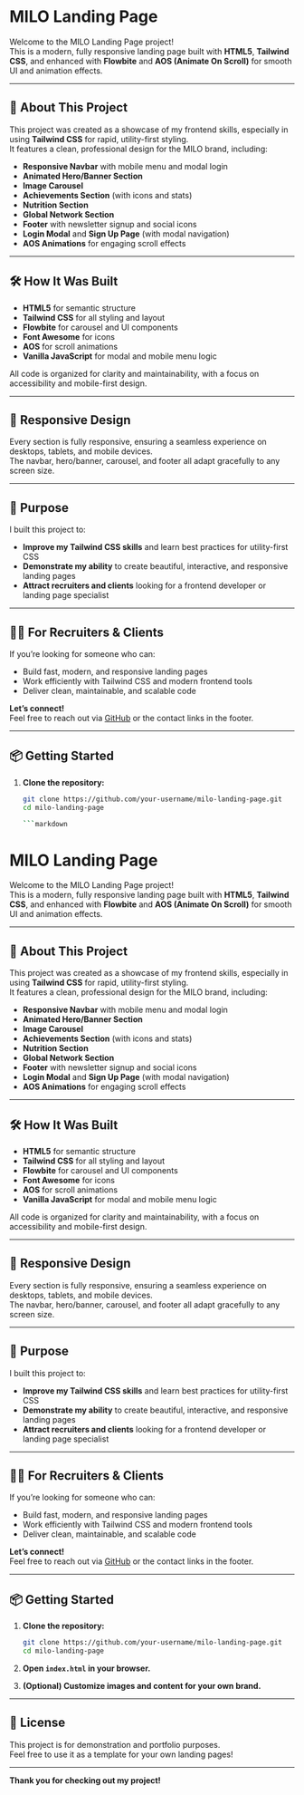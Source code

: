 # MILO Landing Page

Welcome to the MILO Landing Page project!  
This is a modern, fully responsive landing page built with **HTML5**, **Tailwind CSS**, and enhanced with **Flowbite** and **AOS (Animate On Scroll)** for smooth UI and animation effects.

---

## 🚀 About This Project

This project was created as a showcase of my frontend skills, especially in using **Tailwind CSS** for rapid, utility-first styling.  
It features a clean, professional design for the MILO brand, including:

- **Responsive Navbar** with mobile menu and modal login
- **Animated Hero/Banner Section**
- **Image Carousel**
- **Achievements Section** (with icons and stats)
- **Nutrition Section**
- **Global Network Section**
- **Footer** with newsletter signup and social icons
- **Login Modal** and **Sign Up Page** (with modal navigation)
- **AOS Animations** for engaging scroll effects

---

## 🛠️ How It Was Built

- **HTML5** for semantic structure
- **Tailwind CSS** for all styling and layout
- **Flowbite** for carousel and UI components
- **Font Awesome** for icons
- **AOS** for scroll animations
- **Vanilla JavaScript** for modal and mobile menu logic

All code is organized for clarity and maintainability, with a focus on accessibility and mobile-first design.

---

## 📱 Responsive Design

Every section is fully responsive, ensuring a seamless experience on desktops, tablets, and mobile devices.  
The navbar, hero/banner, carousel, and footer all adapt gracefully to any screen size.

---

## 🎯 Purpose

I built this project to:

- **Improve my Tailwind CSS skills** and learn best practices for utility-first CSS
- **Demonstrate my ability** to create beautiful, interactive, and responsive landing pages
- **Attract recruiters and clients** looking for a frontend developer or landing page specialist

---

## 🧑‍💻 For Recruiters & Clients

If you’re looking for someone who can:

- Build fast, modern, and responsive landing pages
- Work efficiently with Tailwind CSS and modern frontend tools
- Deliver clean, maintainable, and scalable code

**Let’s connect!**  
Feel free to reach out via [GitHub](https://github.com/) or the contact links in the footer.

---

## 📦 Getting Started

1. **Clone the repository:**
   ```bash
   git clone https://github.com/your-username/milo-landing-page.git
   cd milo-landing-page

   ```markdown
# MILO Landing Page

Welcome to the MILO Landing Page project!  
This is a modern, fully responsive landing page built with **HTML5**, **Tailwind CSS**, and enhanced with **Flowbite** and **AOS (Animate On Scroll)** for smooth UI and animation effects.

---

## 🚀 About This Project

This project was created as a showcase of my frontend skills, especially in using **Tailwind CSS** for rapid, utility-first styling.  
It features a clean, professional design for the MILO brand, including:

- **Responsive Navbar** with mobile menu and modal login
- **Animated Hero/Banner Section**
- **Image Carousel**
- **Achievements Section** (with icons and stats)
- **Nutrition Section**
- **Global Network Section**
- **Footer** with newsletter signup and social icons
- **Login Modal** and **Sign Up Page** (with modal navigation)
- **AOS Animations** for engaging scroll effects

---

## 🛠️ How It Was Built

- **HTML5** for semantic structure
- **Tailwind CSS** for all styling and layout
- **Flowbite** for carousel and UI components
- **Font Awesome** for icons
- **AOS** for scroll animations
- **Vanilla JavaScript** for modal and mobile menu logic

All code is organized for clarity and maintainability, with a focus on accessibility and mobile-first design.

---

## 📱 Responsive Design

Every section is fully responsive, ensuring a seamless experience on desktops, tablets, and mobile devices.  
The navbar, hero/banner, carousel, and footer all adapt gracefully to any screen size.

---

## 🎯 Purpose

I built this project to:

- **Improve my Tailwind CSS skills** and learn best practices for utility-first CSS
- **Demonstrate my ability** to create beautiful, interactive, and responsive landing pages
- **Attract recruiters and clients** looking for a frontend developer or landing page specialist

---

## 🧑‍💻 For Recruiters & Clients

If you’re looking for someone who can:

- Build fast, modern, and responsive landing pages
- Work efficiently with Tailwind CSS and modern frontend tools
- Deliver clean, maintainable, and scalable code

**Let’s connect!**  
Feel free to reach out via [GitHub](https://github.com/) or the contact links in the footer.

---

## 📦 Getting Started

1. **Clone the repository:**
   ```bash
   git clone https://github.com/your-username/milo-landing-page.git
   cd milo-landing-page
   ```

2. **Open `index.html` in your browser.**

3. **(Optional) Customize images and content for your own brand.**

---

## 📝 License

This project is for demonstration and portfolio purposes.  
Feel free to use it as a template for your own landing pages!

---

**Thank you for checking out my project!**
```
